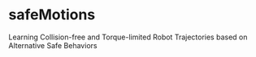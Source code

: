 # safeMotions
Learning Collision-free and Torque-limited Robot Trajectories based on Alternative Safe Behaviors
